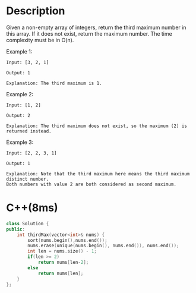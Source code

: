 # Description
Given a non-empty array of integers, return the third maximum number in this array. If it does not exist, return the maximum number. The time complexity must be in O(n).

Example 1:
```
Input: [3, 2, 1]

Output: 1

Explanation: The third maximum is 1.
```
Example 2:
```
Input: [1, 2]

Output: 2

Explanation: The third maximum does not exist, so the maximum (2) is returned instead.
```
Example 3:
```
Input: [2, 2, 3, 1]

Output: 1

Explanation: Note that the third maximum here means the third maximum distinct number.
Both numbers with value 2 are both considered as second maximum.
```
# C++(8ms)
```cpp
class Solution {
public:
    int thirdMax(vector<int>& nums) {
        sort(nums.begin(),nums.end());
        nums.erase(unique(nums.begin(), nums.end()), nums.end());
        int len = nums.size() - 1;
        if(len >= 2)
            return nums[len-2];
        else
            return nums[len];
    }
};
```
